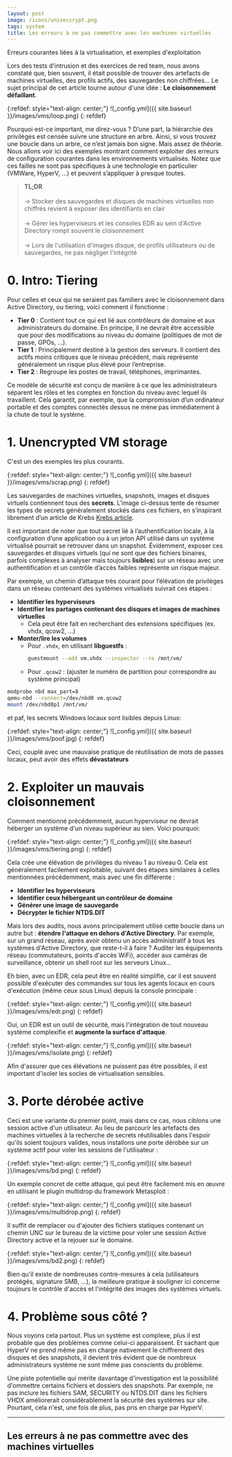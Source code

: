 ```yaml
---
layout: post
image: /icons/uniseccrypt.png
tags: system
title: Les erreurs à ne pas commettre avec les machines virtuelles
---
```


Erreurs courantes liées à la virtualisation, et exemples d'exploitation<br>

Lors des tests d'intrusion et des exercices de red team, nous avons constaté que, bien souvent, il était possible de trouver des artefacts de machines virtuelles, des profils actifs, des sauvegardes non chiffrées... Le sujet principal de cet article tourne autour d'une idée : **Le cloisonnement défaillant**.

{:refdef: style="text-align: center;"}
![_config.yml]({{ site.baseurl }}/images/vms/loop.png)
{: refdef}

Pourquoi est-ce important, me direz-vous ? D’une part, la hiérarchie des privilèges est censée suivre une structure en arbre. Ainsi, si vous trouvez une boucle dans un arbre, ce n’est jamais bon signe. Mais assez de théorie. Nous allons voir ici des exemples montrant comment exploiter des erreurs de configuration courantes dans les environnements virtualisés. Notez que ces failles ne sont pas spécifiques à une technologie en particulier (VMWare, HyperV, ...) et peuvent s’appliquer à presque toutes.

> **TL;DR**<br>  
> &rarr; Stocker des sauvegardes et disques de machines virtuelles non chiffrés revient à exposer des identifiants en clair<br>  
> &rarr; Gérer les hyperviseurs et les consoles EDR au sein d'Active Directory rompt souvent le cloisonnement<br>  
> &rarr; Lors de l'utilisation d'images disque, de profils utilisateurs ou de sauvegardes, ne pas négliger l'intégrité<br>

# 0. Intro: Tiering

Pour celles et ceux qui ne seraient pas familiers avec le cloisonnement dans Active Directory, ou tiering, voici comment il fonctionne :  

* **Tier 0** : Contient tout ce qui est lié aux contrôleurs de domaine et aux administrateurs du domaine. En principe, il ne devrait être accessible que pour des modifications au niveau du domaine (politiques de mot de passe, GPOs, …).  
* **Tier 1** : Principalement destiné à la gestion des serveurs. Il contient des actifs moins critiques que le niveau précédent, mais représente généralement un risque plus élevé pour l’entreprise.  
* **Tier 2** : Regroupe les postes de travail, téléphones, imprimantes.  

Ce modèle de sécurité est conçu de manière à ce que les administrateurs séparent les rôles et les comptes en fonction du niveau avec lequel ils travaillent. Cela garantit, par exemple, que la compromission d’un ordinateur portable et des comptes connectés dessus ne mène pas immédiatement à la chute de tout le système.

# 1. Unencrypted VM storage

C'est un des exemples les plus courants.


{:refdef: style="text-align: center;"}
![_config.yml]({{ site.baseurl }}/images/vms/scrap.png)
{: refdef}

Les sauvegardes de machines virtuelles, snapshots, images et disques virtuels contiennent tous des **secrets**. L’image ci-dessus tente de résumer les types de secrets généralement stockés dans ces fichiers, en s’inspirant librement d’un article de Krebs [Krebs article](https://krebsonsecurity.com/2012/10/the-scrap-value-of-a-hacked-pc-revisited/).  

Il est important de noter que tout secret lié à l’authentification locale, à la configuration d’une application ou à un jeton API utilisé dans un système virtualisé pourrait se retrouver dans un snapshot. Évidemment, exposer ces sauvegardes et disques virtuels (qui ne sont que des fichiers binaires, parfois complexes à analyser mais toujours **lisibles**) sur un réseau avec une authentification et un contrôle d’accès faibles représente un risque majeur.  

Par exemple, un chemin d’attaque très courant pour l’élévation de privilèges dans un réseau contenant des systèmes virtualisés suivrait ces étapes :  

* **Identifier les hyperviseurs**  
* **Identifier les partages contenant des disques et images de machines virtuelles**  
    * Cela peut être fait en recherchant des extensions spécifiques (ex. vhdx, qcow2, …)  
* **Monter/lire les volumes**  
    * Pour `.vhdx`, en utilisant **libguestfs** :  
      ```bash
      guestmount --add vm.vhdx --inspector --ro /mnt/vm/
      ```  
    * Pour `.qcow2` : (ajuster le numéro de partition pour correspondre au système principal)
```bash
modprobe nbd max_part=8
qemu-nbd --connect=/dev/nbd0 vm.qcow2
mount /dev/nbd0p1 /mnt/vm/
```

et paf, les secrets Windows locaux sont lisibles depuis Linux:

{:refdef: style="text-align: center;"}
![_config.yml]({{ site.baseurl }}/images/vms/poof.jpg)
{: refdef}

Ceci, couplé avec une mauvaise pratique de réutilisation de mots de passes locaux, peut avoir des effets **dévastateurs**

# 2. Exploiter un mauvais cloisonnement

Comment mentionné précédemment, aucun hyperviseur ne devrait héberger un système d'un niveau supérieur au sien. Voici pourquoi:

{:refdef: style="text-align: center;"}
![_config.yml]({{ site.baseurl }}/images/vms/tiering.png)
{: refdef}

Cela crée une élévation de privilèges du niveau 1 au niveau 0. Cela est généralement facilement exploitable, suivant des étapes similaires à celles mentionnées précédemment, mais avec une fin différente :  

* **Identifier les hyperviseurs**  
* **Identifier ceux hébergeant un contrôleur de domaine**  
* **Générer une image de sauvegarde**  
* **Décrypter le fichier NTDS.DIT**  

Mais lors des audits, nous avons principalement utilisé cette boucle dans un autre but : **étendre l'attaque en dehors d'Active Directory**. Par exemple, sur un grand réseau, après avoir obtenu un accès administratif à tous les systèmes d'Active Directory, que reste-t-il à faire ? Auditer les équipements réseau (commutateurs, points d'accès WiFi), accéder aux caméras de surveillance, obtenir un shell root sur les serveurs Linux... <br>  

Eh bien, avec un EDR, cela peut être en réalité simplifié, car il est souvent possible d'exécuter des commandes sur tous les agents locaux en cours d'exécution (même ceux sous Linux) depuis la console principale :

{:refdef: style="text-align: center;"}
![_config.yml]({{ site.baseurl }}/images/vms/edr.png)
{: refdef}

Oui, un EDR est un outil de sécurité, mais l'intégration de tout nouveau système complexifie et **augmente la surface d'attaque**.

{:refdef: style="text-align: center;"}
![_config.yml]({{ site.baseurl }}/images/vms/isolate.png)
{: refdef}

Afin d'assurer que ces élévations ne puissent pas être possibles, il est important d'isoler les socles de virtualisation sensibles.


# 3. Porte dérobée active

Ceci est une variante du premier point, mais dans ce cas, nous ciblons une session active d'un utilisateur. Au lieu de parcourir les artefacts des machines virtuelles à la recherche de secrets réutilisables dans l'espoir qu'ils soient toujours valides, nous installons une porte dérobée sur un système actif pour voler les sessions de l'utilisateur :  

{:refdef: style="text-align: center;"}
![_config.yml]({{ site.baseurl }}/images/vms/bd.png)
{: refdef}  

Un exemple concret de cette attaque, qui peut être facilement mis en œuvre en utilisant le plugin multidrop du framework Metasploit :  

{:refdef: style="text-align: center;"}
![_config.yml]({{ site.baseurl }}/images/vms/multidrop.png)
{: refdef}  

Il suffit de remplacer ou d'ajouter des fichiers statiques contenant un chemin UNC sur le bureau de la victime pour voler une session Active Directory active et la rejouer sur le domaine.  

{:refdef: style="text-align: center;"}
![_config.yml]({{ site.baseurl }}/images/vms/bd2.png)
{: refdef}  

Bien qu'il existe de nombreuses contre-mesures à cela (utilisateurs protégés, signature SMB, ...), la meilleure pratique à souligner ici concerne toujours le contrôle d'accès et l'intégrité des images des systèmes virtuels.


# 4. Problème sous côté ?

Nous voyons cela partout. Plus un système est complexe, plus il est probable que des problèmes comme celui-ci apparaissent. Et sachant que HyperV ne prend même pas en charge nativement le chiffrement des disques et des snapshots, il devient très évident que de nombreux administrateurs système ne sont même pas conscients du problème.  

Une piste potentielle qui mérite davantage d'investigation est la possibilité d'ommettre certains fichiers et dossiers des snapshots. Par exemple, ne pas inclure les fichiers SAM, SECURITY ou NTDS.DIT dans les fichiers VHDX améliorerait considérablement la sécurité des systèmes sur site. Pourtant, cela n'est, une fois de plus, pas pris en charge par HyperV.


---
Les erreurs à ne pas commettre avec des machines virtuelles
---
